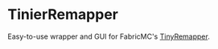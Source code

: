 # TinierRemapper
Easy-to-use wrapper and GUI for FabricMC's [TinyRemapper](https://www.github.com/fabricmc/tiny-remapper).
